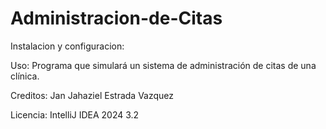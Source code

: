 # Administracion-de-Citas
Instalacion y configuracion:  

Uso: Programa que simulará un sistema de administración de citas de una clínica.   

Creditos: Jan Jahaziel Estrada Vazquez   

Licencia: IntelliJ IDEA 2024 3.2  
